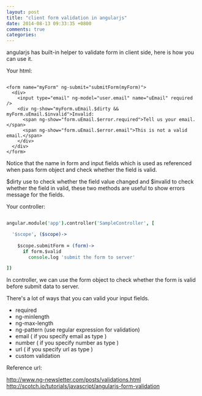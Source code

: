 ```yaml
---
layout: post
title: "client form validation in angularjs"
date: 2014-08-13 09:33:35 +0800
comments: true
categories: 
---
```


angularjs has built-in helper to validate form in client side, here is how you can use it.


Your html:

```

<form name="myForm" ng-submit="submitForm(myForm)">
  <div>
    <input type="email" ng-model="user.email" name="uEmail" required />
    <div ng-show="myForm.uEmail.$dirty && myForm.uEmail.$invalid">Invalid:
      <span ng-show="form.uEmail.$error.required">Tell us your email.</span>
      <span ng-show="form.uEmail.$error.email">This is not a valid email.</span>
    </div>
  </div>
</form>

```

Notice that the name in form and input fields which is used as referenced when pass form object and check whether the field is valid.

$dirty use to check whether the field value changed and $invalid to check whether the field in valid, these two methods are useful to show errors message for the fields.

Your controller: 

``` coffeescript

angular.module('app').controller('SampleController', [

  '$scope', ($scope)->
    
    $scope.submitForm = (form)->
      if form.$valid
        console.log 'submit the form to server'

])

```

In controller, we can use the form object to check whether the form is valid before submit data to server.

There's a lot of ways that you can valid your input fields.

* required
* ng-minlength
* ng-max-length
* ng-pattern (use regular expression for validation)
* email ( if you specify email as type )
* number ( if you specify number as type )
* url ( if you specify url as type )
* custom validation


Reference url: 

http://www.ng-newsletter.com/posts/validations.html
http://scotch.io/tutorials/javascript/angularjs-form-validation

